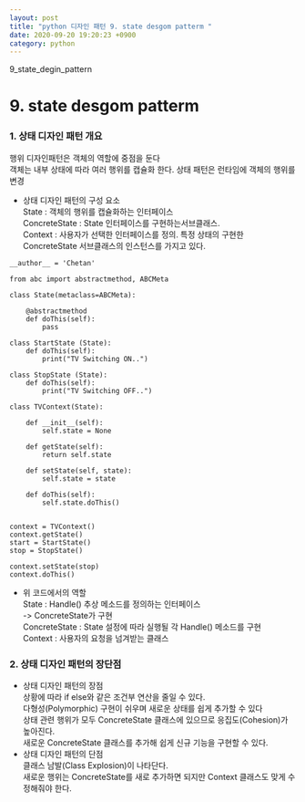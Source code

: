 ```yaml
---
layout: post
title: "python 디자인 패턴 9. state desgom patterm "
date: 2020-09-20 19:20:23 +0900
category: python
---
```

9_state_degin_pattern
# 9. state desgom patterm 

### 1. 상태 디자인 패턴 개요 
행위 디자인패턴은 객체의 역할에 중점을 둔다 <br>
객체는 내부 상태에 따라 여러 행위를 캡슐화 한다. 상태 패턴은 런타임에 객체의 행위를 변경  <br>

- 상태 디자인 패턴의 구성 요소  <br>
State : 객체의 행위를 캡슐화하는 인터페이스  <br>
ConcreteState : State 인터페이스를 구현하는서브클래스.  <br>
Context : 사용자가 선택한 인터페이스를 정의. 특정 상태의 구현한 ConcreteState 서브클래스의 인스턴스를 가지고 있다.  <br>

```
__author__ = 'Chetan'

from abc import abstractmethod, ABCMeta

class State(metaclass=ABCMeta):
    
    @abstractmethod
    def doThis(self):
        pass

class StartState (State):
    def doThis(self):
        print("TV Switching ON..")

class StopState (State):
    def doThis(self):
        print("TV Switching OFF..")

class TVContext(State):
    
    def __init__(self):
        self.state = None
    
    def getState(self):
        return self.state
    
    def setState(self, state):
        self.state = state
    
    def doThis(self):
        self.state.doThis()


context = TVContext()
context.getState()
start = StartState()
stop = StopState()

context.setState(stop)
context.doThis()
```

- 위 코드에서의 역할 <br>
State : Handle() 추상 메소드를 정의하는 인터페이스  <br>
-> ConcreteState가 구현 <br>
ConcreteState : State 설정에 따라 실행될 각 Handle() 메소드를 구현 <br>
Context : 사용자의 요청을 넘겨받는 클래스  <br>

### 2. 상태 디자인 패턴의 장단점 
- 상태 디자인 패턴의 장점  <br>
상황에 따라 if else와 같은 조건부 연산을 줄일 수 있다.  <br>
다형성(Polymorphic) 구현이 쉬우며 새로운 상태를 쉽게 추가할 수 있다 <br>
상태 관련 행위가 모두 ConcreteState 클래스에 있으므로 응집도(Cohesion)가 높아진다.  <br>
새로운 ConcreteState 클래스를 추가해 쉽게 신규 기능을 구현할 수 있다.  <br>
- 상태 디자인 패턴의 단점  <br>
클래스 남발(Class Explosion)이 나타단다.  <br>
새로운 행위는 ConcreteState를 새로 추가하면 되지만 Context 클래스도 맞게 수정해줘야 한다.  <br>









 
